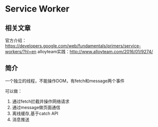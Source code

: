 # Service Worker
## 相关文章
官方介绍：https://developers.google.com/web/fundamentals/primers/service-workers/?hl=en
alloyteam实践：http://www.alloyteam.com/2016/01/9274/

## 简介
一个独立的线程，不能操作DOM，有fetch和message两个事件

可以做：
1. 通过fetch拦截并操作网络请求
2. 通过message做页面通信
3. 离线缓存,基于catch API
4. 消息推送





